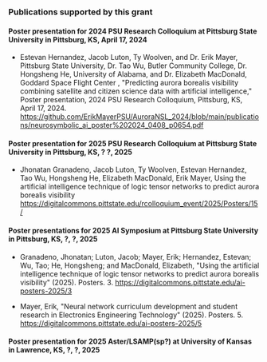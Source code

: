### Publications supported by this grant


#### Poster presentation for 2024 PSU Research Colloquium at Pittsburg State University in Pittsburg, KS, April 17, 2024

* Estevan Hernandez, Jacob Luton,  Ty Woolven, and Dr. Erik Mayer, Pittsburg State University, Dr. Tao Wu, Butler Community College, Dr. Hongsheng He, University of Alabama, and Dr. Elizabeth MacDonald, Goddard Space Flight Center , "Predicting aurora borealis visibility combining satellite and citizen science data with artificial intelligence," Poster presentation, 2024 PSU Research Colloquium, Pittsburg, KS, April 17, 2024.
https://github.com/ErikMayerPSU/AuroraNSL_2024/blob/main/publications/neurosymbolic_ai_poster%202024_0408_p0654.pdf

#### Poster presentation for 2025 PSU Research Colloquium at Pittsburg State University in Pittsburg, KS, ? ?, 2025

* Jhonatan Granadeno, Jacob Luton, Ty Woolven, Estevan Hernandez, Tao Wu, Hongsheng He, Elizabeth MacDonald, Erik Mayer, Using the artificial intelligence technique of logic tensor networks to predict aurora borealis visibility
https://digitalcommons.pittstate.edu/rcolloquium_event/2025/Posters/15/

#### Poster presentations for 2025 AI Symposium at Pittsburg State University in Pittsburg, KS, ?, ?, 2025

* Granadeno, Jhonatan; Luton, Jacob; Mayer, Erik; Hernandez, Estevan; Wu, Tao; He, Hongsheng; and MacDonald, Elizabeth, "Using the artificial intelligence technique of logic tensor networks to predict aurora borealis visibility" (2025). Posters. 3.
https://digitalcommons.pittstate.edu/ai-posters-2025/3

* Mayer, Erik, "Neural network curriculum development and student research in Electronics Engineering Technology" (2025). Posters. 5.
https://digitalcommons.pittstate.edu/ai-posters-2025/5

#### Poster presentation for 2025 Aster/LSAMP(sp?) at University of Kansas in Lawrence, KS, ?, ?, 2025

